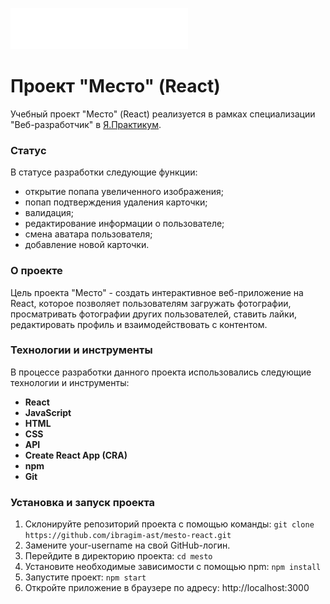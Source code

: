 ![Logo](./src/images/logo.svg)
# Проект "Место" (React)
Учебный проект "Место" (React) реализуется в рамках специализации "Веб-разработчик" в [Я.Практикум](https://practicum.yandex.ru/).

### Статус
В статусе разработки следующие функции:
* открытие попапа увеличенного изображения;
* попап подтверждения удаления карточки;
* валидация;
* редактирование информации о пользователе;
* смена аватара пользователя;
* добавление новой карточки.
### О проекте
Цель проекта "Место" - создать интерактивное веб-приложение на React, которое позволяет пользователям загружать фотографии, просматривать фотографии других пользователей, ставить лайки, редактировать профиль и взаимодействовать с контентом. 
### Технологии и инструменты
В процессе разработки данного проекта использовались следующие технологии и инструменты:
* **React**
* **JavaScript**
* **HTML**
* **CSS**
* **API**
* **Create React App (CRA)**
* **npm**
* **Git**
### Установка и запуск проекта
1. Склонируйте репозиторий проекта с помощью команды: `git clone https://github.com/ibragim-ast/mesto-react.git`
2. Замените your-username на свой GitHub-логин.
3. Перейдите в директорию проекта: `cd mesto`
4. Установите необходимые зависимости с помощью npm: `npm install`
5. Запустите проект: `npm start`
6. Откройте приложение в браузере по адресу: http://localhost:3000

